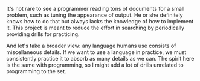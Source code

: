 It's not rare to see a programmer reading tons of documents for a small problem,
such as tuning the appearance of output. He or she definitely knows how to do
that but always lacks the knowledge of how to implement it.  This project is meant
to reduce the effort in searching by periodically providing drills for practicing.

And let's take a broader view: any language humans use consists of miscellaneous details.
If we want to use a language in practice, we must consistently practice it
to absorb as many details as we can. The spirit here is the same with programming,
so I might add a lot of drills unrelated to programming to the set.
